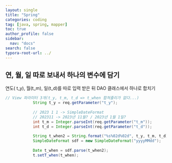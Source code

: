 ```yaml
---
layout: single
title: "Spring"
categories: coding
tag: [java, spring, mapper]
toc: true
author_profile: false
sidebar:
  nav: "docs"
search: false
typora-root-url: ../
---
```




## 연, 월, 일 따로 보내서 하나의 변수에 담기



연도( t_y), 월(t_m), 일(t_d)를 따로 입력 받은 뒤 DAO 클래스에서 하나로 합치기

```java
// View 파라미터 3개(t_y, t_m, t_d => t_when 합쳐줄리가 없다...)
			String t_y = req.getParameter("t_y");
			
			// 2023 1 1 -> SimpleDateFormat
			// 202311 -> 2023년 11월? / 2023년 1월 1일?
			int t_m = Integer.parseInt(req.getParameter("t_m"));
			int t_d = Integer.parseInt(req.getParameter("t_d"));
			
			String t_when2 = String.format("%s%02d%02d", t_y, t_m, t_d); //20230101
			SimpleDateFormat sdf = new SimpleDateFormat("yyyyMMdd");
			
			Date t_when = sdf.parse(t_when2);
			t.setT_when(t_when);

```

